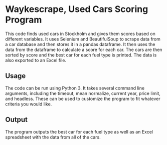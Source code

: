 # Waykescrape, Used Cars Scoring Program 

This code finds used cars in Stockholm and gives them scores based on different variables. It uses Selenium and BeautifulSoup to scrape data from a car database and then stores it in a pandas dataframe. It then uses the data from the dataframe to calculate a score for each car. The cars are then sorted by score and the best car for each fuel type is printed. The data is also exported to an Excel file. 

## Usage 

The code can be run using Python 3. It takes several command line arguments, including the timeout, mean normalize, current year, price limit, and headless. These can be used to customize the program to fit whatever criteria you would like. 

## Output 

The program outputs the best car for each fuel type as well as an Excel spreadsheet with the data from all of the cars.